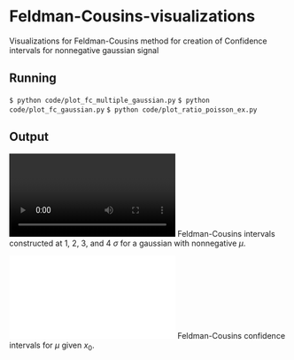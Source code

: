 # Feldman-Cousins-visualizations
Visualizations for Feldman-Cousins method for creation of Confidence intervals for nonnegative gaussian signal

## Running
`$ python code/plot_fc_multiple_gaussian.py` 
`$ python code/plot_fc_gaussian.py` 
`$ python code/plot_ratio_poisson_ex.py` 

## Output
![output/neyman_belt_construction.mp4](./output/neyman_belt_construction.mp4)
Feldman-Cousins intervals constructed at 1, 2, 3, and 4 $\sigma$ for a gaussian with nonnegative $\mu$.

![doc/FC-Confidence-Intervals_x0_2.500.pdf](./doc/FC-Confidence-Intervals_x0_2.500.pdf)
Feldman-Cousins confidence intervals for $\mu$ given $x_0$.

